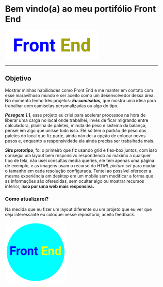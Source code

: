 # Bem vindo(a) ao meu portifólio Front End


![Imagem em texto com a palavra exibida: Front End](https://github.com/KelvinLopes/portifolio/blob/master/imgs/frontendtext.png)
***


## Objetivo

Mostrar minhas habilidades como Front End e me manter em contato com esse maravilhoso mundo e ser aceito como um desenvolvedor dessa área. No  momento tenho três projetos: 
**_Eu camisetas_**, que mostra uma ideia para trabalhar com camisetas personalizadas ou algo do tipo.

**_Pesagem 1.1_**, esse projeto eu criei para acelerar processos na hora de liberar uma carga no local onde trabalhei, invés de ficar migrando entre calculadora, planilha de paletes, minuta de peso e sistema da balança; pensei em algo que unisse tudo isso. Ele só tem o padrão de peso dos paletes do local que fiz parte, ainda não dei a opção de colocar novos pesos e, enquanto a responsividade ela ainda precisa ser trabalhada mais. 


**_Site prototipo_**, foi o primeiro que fiz usando grid e flex-box juntos, com isso consegui um layout bem responsivo respondendo ao máximo a qualquer tipo de tela, não usei consultas media queries, ele tem apenas uma página de exemplo, e as imagens usam o recurso do _HTML picture set_ para mudar o tamanho em cada resolução configurada. Tentei ao possível oferecer a mesma experiência em desktop em um mobile sem modificar a forma que as informações são oferecidas, sem ocultar algo ou mostrar recursos inferior, **isso por uma web mais responsiva.**

### Como atualizarei?

Na medida que eu fizer um layout diferente ou um projeto que eu ver que seja interessante eu coloquei nesse repositório, aceito feedback. 

![Palavra Front End dentro de um circulo](https://github.com/KelvinLopes/portifolio/blob/master/imgs/frontendcircle-mobile-media-1.png)
